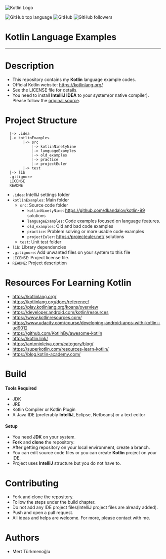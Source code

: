 ![Kotlin Logo](https://upload.wikimedia.org/wikipedia/commons/b/b5/Kotlin-logo.png)  

![GitHub top language](https://img.shields.io/github/languages/top/mertturkmenoglu/kotlin.svg?logo=Kotlin) ![GitHub](https://img.shields.io/github/license/mertturkmenoglu/kotlin.svg) ![GitHub followers](https://img.shields.io/github/followers/mertturkmenoglu.svg?style=social)
# Kotlin Language Examples
***
# Description
* This repository contains my **Kotlin** language example codes.
* Official Kotlin website: https://kotlinlang.org/
* See the LICENSE file for details.
* You need to install **IntelliJ IDEA** to your system(or native compiler). Please follow the [original source].
# Project Structure
```
  |-> .idea
  |-> kotlinExamples
        |-> src
            |-> kotlinNinetyNine
            |-> languageExamples
            |-> old_examples
            |-> practice
            |-> projectEuler
        |-> test
  |-> lib
  .gitignore
  LICENSE
  README
```
  * `.idea`: IntelliJ settings folder
  * `kotlinExamples`: Main folder
    * `src`: Source code folder
      * `kotlinNinetyNine`: https://github.com/dkandalov/kotlin-99 solutions
      * `languageExamples`: Code examples focused on language features.
      * `old_examples`: Old and bad code examples
      * `practice`: Problem solving or more usable code examples
      * `projectEuler`: https://projecteuler.net/ solutions
    * `test`: Unit test folder
  * `lib`: Library dependencies
  * `.gitignore`: Add unwanted files on your system to this file
  * `LICENSE`: Project license file.
  * `README`: Project description
# Resources For Learning Kotlin
* https://kotlinlang.org/
* https://kotlinlang.org/docs/reference/
* https://play.kotlinlang.org/koans/overview
* https://developer.android.com/kotlin/resources
* https://www.kotlinresources.com/
* https://www.udacity.com/course/developing-android-apps-with-kotlin--ud9012
* https://github.com/KotlinBy/awesome-kotlin
* https://kotlin.link/
* https://antonioleiva.com/category/blog/
* https://superkotlin.com/resources-learn-kotlin/
* https://blog.kotlin-academy.com/
# Build
#### Tools Required
* JDK
* JRE
* Kotlin Compiler or Kotlin Plugin
* A Java IDE (preferably **IntelliJ**, Eclipse, Netbeans) or a text editor
#### Setup
* You need **JDK** on your system.
* **Fork** and **clone** the repository:
* After getting repository on your local environment, create a branch.
* You can edit source code files or you can create **Kotlin** project on your IDE.
* Project uses **IntelliJ** structure but you do not have to.
# Contributing
* Fork and clone the repository.
* Follow the steps under the build chapter.
* Do not add any IDE project files(IntelliJ project files are already added).
* Push and open a pull request.
* All ideas and helps are welcome. For more, please contact with me.
# Authors
* Mert Türkmenoğlu

[original source]: https://kotlinlang.org/
